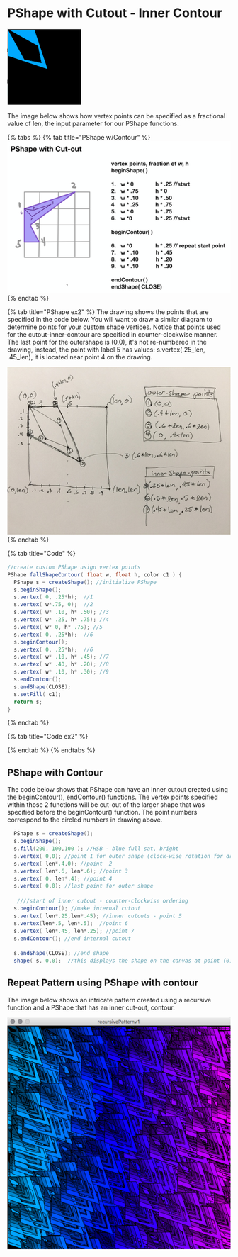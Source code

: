 # PShape with Cutout - Inner Contour

![](../.gitbook/assets/screen-shot-2018-09-04-at-12.22.32-pm.png)

The image below shows how vertex points can be specified as a fractional value of len, the input parameter for our PShape functions.

{% tabs %}
{% tab title="PShape w/Contour" %}
![](../.gitbook/assets/screen-shot-2021-03-17-at-3.44.47-pm.png)
{% endtab %}

{% tab title="PShape ex2" %}
The drawing shows the points that are specified in the code below. You will want to draw a similar diagram to determine points for your custom shape vertices. Notice that points used for the cutout-inner-contour are specified in counter-clockwise manner. The last point for the outershape is \(0,0\), it's not re-numbered in the drawing, instead, the point with label 5 has values: s.vertex\(.25_len, .45_len\), it is located near point 4 on the drawing.

![](../.gitbook/assets/img_3079.jpg)
{% endtab %}

{% tab title="Code" %}
```java
//create custom PShape usign vertex points
PShape fallShapeContour( float w, float h, color c1 ) {
  PShape s = createShape(); //initialize PShape
  s.beginShape();
  s.vertex( 0, .25*h);  //1
  s.vertex( w*.75, 0);  //2
  s.vertex( w* .10, h* .50); //3
  s.vertex( w* .25, h* .75); //4
  s.vertex( w* 0, h* .75); //5
  s.vertex( 0, .25*h);  //6
  s.beginContour();
  s.vertex( 0, .25*h);  //6
  s.vertex( w* .10, h* .45); //7
  s.vertex( w* .40, h* .20); //8
  s.vertex( w* .10, h* .30); //9
  s.endContour();
  s.endShape(CLOSE);
  s.setFill( c1);
  return s;
}
```
{% endtab %}

{% tab title="Code ex2" %}

{% endtab %}
{% endtabs %}



## PShape with Contour

The code below shows that PShape can have an inner cutout created using the beginContour\(\), endContour\(\) functions. The vertex points specified within those 2 functions will be cut-out of the larger shape that was specified before the beginContour\(\) function. The point numbers correspond to the circled numbers in drawing above.

```java
  PShape s = createShape();
  s.beginShape();
  s.fill(200, 100,100 ); //HSB - blue full sat, bright
  s.vertex( 0,0); //point 1 for outer shape (clock-wise rotation for drawing points)
  s.vertex( len*.4,0); //point  2
  s.vertex( len*.6, len*.6); //point 3
  s.vertex( 0, len*.4); //point 4
  s.vertex( 0,0); //last point for outer shape

   ////start of inner cutout - counter-clockwise ordering
  s.beginContour(); //make internal cutout 
  s.vertex( len*.25,len*.45); //inner cutouts - point 5
  s.vertex(len*.5, len*.5);  //point 6
  s.vertex( len*.45, len*.25); //point 7
  s.endContour(); //end internal cutout

  s.endShape(CLOSE); //end shape
  shape( s, 0,0);  //this displays the shape on the canvas at point (0,0)
```

## Repeat Pattern using PShape with contour

The image below shows an intricate pattern created using a recursive function and a PShape that has an inner cut-out, contour.

![](../.gitbook/assets/screen-shot-2018-09-04-at-12.17.58-pm.png)

